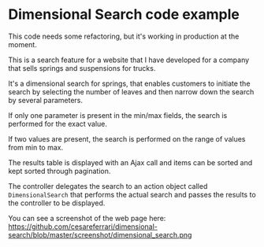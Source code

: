# Dimensional Search code example

This code needs some refactoring, but it's working in production at the moment.

This is a search feature for a website that I have developed for a company that sells
springs and suspensions for trucks.

It's a dimensional search for springs, that enables customers to initiate
the search by selecting the number of leaves and then narrow down the search by
several parameters.

If only one parameter is present in the min/max fields, the search is performed 
for the exact value. 

If two values are present, the search is performed on the range of
values from min to max.

The results table is displayed with an Ajax call and items can be sorted and
kept sorted through pagination.

The controller delegates the search to an action object called
`DimensionalSearch` that performs the actual search and passes the results to
the controller to be displayed.

You can see a screenshot of the web page here:
https://github.com/cesareferrari/dimensional-search/blob/master/screenshot/dimensional_search.png

